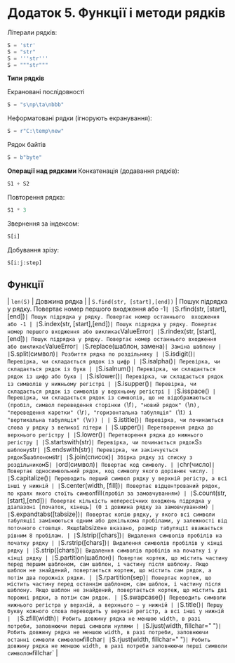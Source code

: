 # Додаток 5. Функції і методи рядків

Літерали рядків:
```python
S = 'str'
S = "str"
S = '''str'''
S = """str"""
```

**Типи рядків**

Екрановані послідовності
```python
S = "s\np\ta\nbbb"
```

Неформатовані рядки (ігнорують екранування):
```python
S = r"C:\temp\new"
```

Рядок байтів
```python
S = b"byte"
```

**Операції над рядками**
Конкатенація (додавання рядків):
```python
S1 + S2
```

Повторення рядка:
```python
S1 * 3
```

Звернення за індексом:
```python
S[i]
```

Добування  зрізу:
```python
S[i:j:step]
```


## Функції
| `len(S)` | Довжина рядка |
| `S.find(str, [start],[end])` | Пошук підрядка у рядку. Повертає номер першого входження або -1` |
| `S.rfind(str, [start],[end])` | Пошук підрядка у рядку. Повертає номер останнього  входження або -1 |
| `S.index(str, [start],[end])` | Пошук підрядка у рядку. Повертає номер першого входження або викликає `ValueError` |
| `S.rindex(str, [start],[end])` | Пошук підрядка у рядку. Повертає номер останнього входження або викликає `ValueError` |
| `S.replace(шаблон, замена)` | Заміна шаблону |
| `S.split(символ)` | Розбиття рядка по роздільнику |
| `S.isdigit()` | Перевірка, чи складається рядок із цифр |
| `S.isalpha()` | Перевірка, чи складається рядок із букв |
| `S.isalnum()` | Перевірка, чи складається рядок із цифр або букв |
| `S.islower()` | Перевірка, чи складається рядок із символів у нижньому регістрі |
| `S.isupper()` | Перевірка, чи складається рядок із символів у верхньому регістрі |
| `S.isspace()` | Перевірка, чи складається рядок із символів, що не відображаються (пробіл, символ переведення сторінки (`\f`), "новий рядок" (`\n`), "переведення каретки" (`\r`), "горизонтальна табуляція" (`\t`) і "вертикальна табуляція" (`\v`)) |
| `S.istitle()` | Перевірка, чи починаються слова у рядку з великої літери |
| `S.upper()` | Перетворення рядка до верхнього регістру |
| `S.lower()` | Перетворення рядка до нижнього регістру |
| `S.startswith(str)` | Перевірка, чи починається рядок `S` з шаблону `str` |
| `S.endswith(str)` | Перевірка, чи закінчується рядок `S` шаблоном `str` |
| `S.join(список)` | Збірка рядку зі списку з роздільником `S` |
| `ord(символ)` | Повертає код символу. |
| `chr(число)` | Повертає односимвольний рядок, код символу якого дорівнює числу. |
| `S.capitalize()` | Переводить перший символ рядку у верхній регістр, а всі інші у нижній |
| `S.center(width, [fill])` | Повертає відцентрований рядок, по краях якого стоїть символ `fill` (пробіл за замовчуванням) |
| `S.count(str, [start],[end])` | Повертає кількість непересічних входжень підрядка у діапазоні [початок, кінець] (0 і довжина рядку за замовчуванням) |
| `S.expandtabs([tabsize])` | Повертає копію рядку, у якого всі символи табуляції замінюються одним або декількома пробілами, у залежності від поточного стовпця. Якщо `tabsize` не вказано, розмір табуляції вважається рівним 8 пробілам. |
| `S.lstrip([chars])` | Видалення символів пробілів на початку рядку |
| `S.rstrip([chars])` | Видалення символів пробілів у кінці рядку |
| `S.strip([chars])` | Видалення символів пробілів на початку і у кінці рядку |
| `S.partition(шаблон)` | Повертає кортеж, що містить частину перед першим шаблоном, сам шаблон, і частину після шаблону. Якщо шаблон не знайдений, повертається кортеж, що містить сам рядок, а потім два порожніх рядки. |
| `S.rpartition(sep)` | Повертає кортеж, що містить частину перед останнім шаблоном, сам шаблон, і частину після шаблону. Якщо шаблон не знайдений, повертається кортеж, що містить дві порожні рядки, а потім сам рядок. |
| `S.swapcase()` | Переводить символи нижнього регістра у верхній, а верхнього — у нижній |
| `S.title()` | Першу букву кожного слова переводить у верхній регістр, а всі інші у нижній | 
| `S.zfill(width)` | Робить довжину рядка не меншою width, в разі потреби, заповнюючи перші символи нулями |
| `S.ljust(width, fillchar=" ")` | Робить довжину рядка не меншою width, в разі потреби, заповнюючи останні символи символом `fillchar` |
| `S.rjust(width, fillchar=" ")` | Робить довжину рядка не меншою width, в разі потреби заповнюючи перші символи символом `fillchar` |
